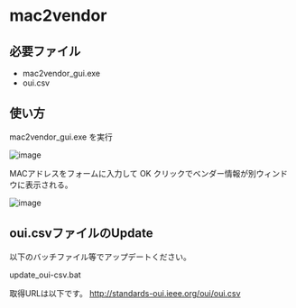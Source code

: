 # mac2vendor

## 必要ファイル

 - mac2vendor_gui.exe
 - oui.csv

## 使い方

mac2vendor_gui.exe を実行
 
![image](https://user-images.githubusercontent.com/19838489/134797372-2260becd-5d00-4a6b-9c35-237443c3c547.png)

MACアドレスをフォームに入力して OK クリックでベンダー情報が別ウィンドウに表示される。

![image](https://user-images.githubusercontent.com/19838489/134797498-0d566fbf-3b5f-4e7a-b489-9632733a8572.png)

## oui.csvファイルのUpdate

以下のバッチファイル等でアップデートください。

update_oui-csv.bat

取得URLは以下です。
http://standards-oui.ieee.org/oui/oui.csv

